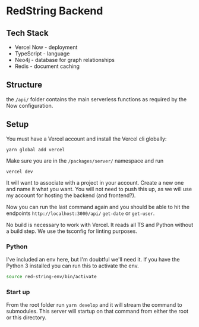 # RedString Backend

## Tech Stack

- Vercel Now - deployment
- TypeScript - language
- Neo4j - database for graph relationships
- Redis - document caching

## Structure

the `/api/` folder contains the main serverless functions as required by the Now configuration.

## Setup

You must have a Vercel account and install the Vercel cli globally:

```shell
yarn global add vercel
```

Make sure you are in the `/packages/server/` namespace and run

```shell
vercel dev
```

It will want to associate with a project in your account. Create a new one and name it what you want. You will not need to push this up, as we will use my account for hosting the backend (and frontend?).

Now you can run the last command again and you should be able to hit the endpoints `http://localhost:3000/api/` `get-date` or `get-user`.

No build is necessary to work with Vercel. It reads all TS and Python without a build step. We use the tsconfig for linting purposes.

### Python

I've included an env here, but I'm doubtful we'll need it. If you have the Python 3 installed you can run this to activate the env.

```bash
source red-string-env/bin/activate
```

### Start up

From the root folder run `yarn develop` and it will stream the command to submodules. This server will startup on that command from either the root or this directory.

